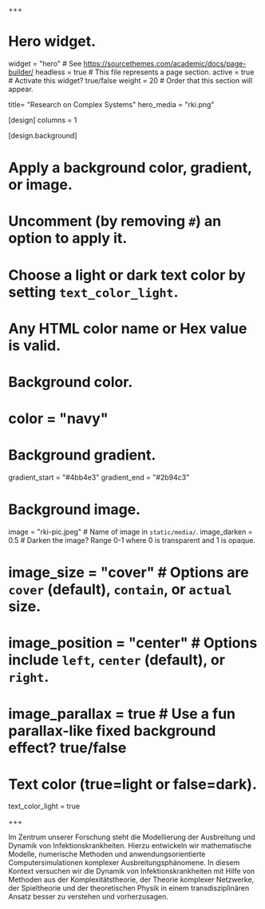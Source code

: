 +++

# Hero widget.
widget = "hero"  # See https://sourcethemes.com/academic/docs/page-builder/
headless = true  # This file represents a page section.
active = true  # Activate this widget? true/false
weight = 20  # Order that this section will appear.

title= "Research on Complex Systems"
hero_media = "rki.png"

[design]
  columns = 1

[design.background]
  # Apply a background color, gradient, or image.
  #   Uncomment (by removing `#`) an option to apply it.
  #   Choose a light or dark text color by setting `text_color_light`.
  #   Any HTML color name or Hex value is valid.

  # Background color.
  # color = "navy"

  # Background gradient.
  gradient_start = "#4bb4e3"
  gradient_end = "#2b94c3"

  # Background image.
  image = "rki-pic.jpeg"  # Name of image in `static/media/`.
  image_darken = 0.5  # Darken the image? Range 0-1 where 0 is transparent and 1 is opaque.
  # image_size = "cover"  #  Options are `cover` (default), `contain`, or `actual` size.
  # image_position = "center"  # Options include `left`, `center` (default), or `right`.
  # image_parallax = true  # Use a fun parallax-like fixed background effect? true/false

  # Text color (true=light or false=dark).
  text_color_light = true

+++

Im Zentrum unserer Forschung steht die Modellierung der Ausbreitung und Dynamik von Infektionskrankheiten.
Hierzu entwickeln wir mathematische Modelle, numerische Methoden und anwendungsorientierte Computersimulationen
komplexer Ausbreitungsphänomene. In diesem Kontext versuchen wir die Dynamik von Infektionskrankheiten mit Hilfe
von Methoden aus der Komplexitätstheorie, der Theorie komplexer Netzwerke, der Spieltheorie und der theoretischen
Physik in einem transdisziplinären Ansatz besser zu verstehen und vorherzusagen.

